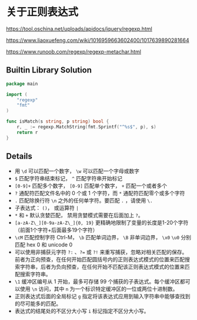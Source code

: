 # 关于正则表达式

https://tool.oschina.net/uploads/apidocs/jquery/regexp.html

https://www.liaoxuefeng.com/wiki/1016959663602400/1017639890281664

https://www.runoob.com/regexp/regexp-metachar.html

## Builtin Library Solution

```go
package main

import (
    "regexp"
    "fmt"
)

func isMatch(s string, p string) bool {
	r, _ := regexp.MatchString(fmt.Sprintf("^%s$", p), s)
	return r
}
```

## Details

- 用 `\d` 可以匹配一个数字， `\w` 可以匹配一个字母或数字
- `$` 匹配字符串结束标记， `^` 匹配字符串开始标记
- `[0-9]+` 匹配多个数字， `[0-9]` 匹配单个数字， `+` 匹配一个或者多个
- `?` 通配符匹配文件名中的 0 个或 1 个字符，而 `*` 通配符匹配零个或多个字符
- `.` 匹配除换行符 `\n` 之外的任何单字符。要匹配 `.` ，请使用 `\.`
- 子表达式： `()`， 或运算符 `|`
- `*` 和 `+` 默认贪婪匹配， 禁用贪婪模式需要在后面加上 `?`。
- `[a-zA-Z\_][0-9a-zA-Z\_]{0, 19}` 更精确地限制了变量的长度是1-20个字符（前面1个字符+后面最多19个字符）
- `\cM` 匹配控制字符 Ctrl-M， `\b` 匹配单词边界， `\B` 非单词边界， `\x0` `\u0` 分别匹配 hex 0 和 unicode 0
- 可以使用非捕获元字符 `?:` 、`?=` 或 `?!` 来重写捕获，忽略对相关匹配的保存。 前者为正向预查，在任何开始匹配圆括号内的正则表达式模式的位置来匹配搜索字符串，后者为负向预查，在任何开始不匹配该正则表达式模式的位置来匹配搜索字符串。
- `\1` 缓冲区编号从 1 开始，最多可存储 99 个捕获的子表达式。每个缓冲区都可以使用 `\n` 访问，其中 `n` 为一个标识特定缓冲区的一位或两位十进制数。
- 正则表达式后面的全局标记 `g` 指定将该表达式应用到输入字符串中能够查找到的尽可能多的匹配。
- 表达式的结尾处的不区分大小写 `i` 标记指定不区分大小写。

